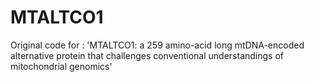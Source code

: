 # MTALTCO1
Original code for : 'MTALTCO1: a 259 amino-acid long mtDNA-encoded alternative protein that challenges conventional understandings of mitochondrial genomics'
